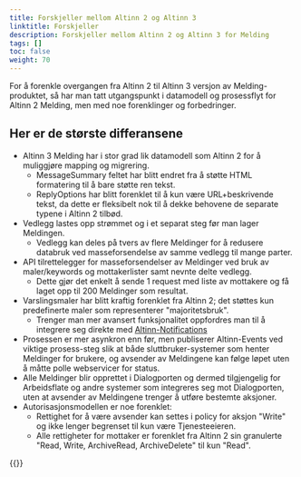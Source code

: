 ```yaml
---
title: Forskjeller mellom Altinn 2 og Altinn 3
linktitle: Forskjeller
description: Forskjeller mellom Altinn 2 og Altinn 3 for Melding
tags: []
toc: false
weight: 70
---
```


For å forenkle overgangen fra Altinn 2 til Altinn 3 versjon av Melding-produktet, så har man tatt utgangspunkt i datamodell og prosessflyt for Altinn 2 Melding, men med noe forenklinger og forbedringer.

## Her er de største differansene

- Altinn 3 Melding har i stor grad lik datamodell som Altinn 2 for å muliggjøre mapping og migrering.
  - MessageSummary feltet har blitt endret fra å støtte HTML formatering til å bare støtte ren tekst.
  - ReplyOptions har blitt forenklet til å kun være URL+beskrivende tekst, da dette er fleksibelt nok til å dekke behovene de separate typene i Altinn 2 tilbød.
- Vedlegg lastes opp strømmet og i et separat steg før man lager Meldingen.
  - Vedlegg kan deles på tvers av flere Meldinger for å redusere databruk ved masseforsendelse av samme vedlegg til mange parter.
- API tilrettelegger for masseforsendelser av Meldinger ved bruk av maler/keywords og mottakerlister samt nevnte delte vedlegg.
  - Dette gjør det enkelt å sende 1 request med liste av mottakere og få laget opp til 200 Meldinger som resultat.
- Varslingsmaler har blitt kraftig forenklet fra Altinn 2; det støttes kun predefinerte maler som representerer "majoritetsbruk".
  - Trenger man mer avansert funksjonalitet oppfordres man til å integrere seg direkte med [Altinn-Notifications](../../../notifications/)
- Prosessen er mer asynkron enn før, men publiserer Altinn-Events ved viktige prosess-steg slik at både sluttbruker-systemer som henter Meldinger for brukere, og avsender av Meldingene kan følge løpet uten å måtte polle webservicer for status.
- Alle Meldinger blir opprettet i Dialogporten og dermed tilgjengelig for Arbeidsflate og andre systemer som integreres seg mot Dialogporten, uten at avsender av Meldingene trenger å utføre bestemte aksjoner.
- Autorisasjonsmodellen er noe forenklet:
  - Rettighet for å være avsender kan settes i policy for aksjon "Write" og ikke lenger begrenset til kun være Tjenesteeieren.
  - Alle rettigheter for mottaker er forenklet fra Altinn 2 sin granulerte "Read, Write, ArchiveRead, ArchiveDelete" til kun "Read".

{{<children />}}
